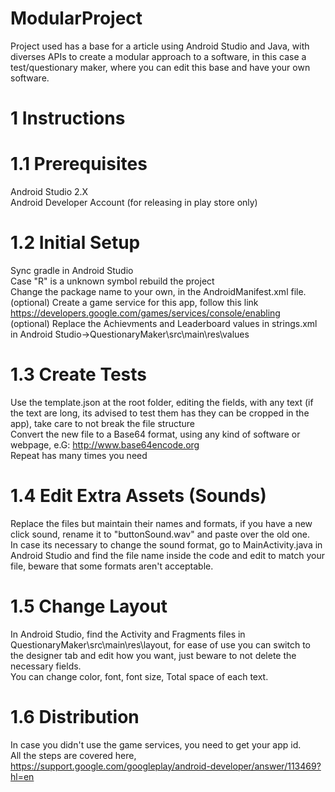 # ModularProject
Project used has a base for a article using Android Studio and Java, with diverses APIs to create a modular approach to a software, in this case a test/questionary maker, where you can edit this base and have your own software.

# 1 Instructions

# 1.1 Prerequisites

Android Studio 2.X  
Android Developer Account (for releasing in play store only)

# 1.2 Initial Setup

Sync gradle in Android Studio  
Case "R" is a unknown symbol rebuild the project  
Change the package name to your own, in the AndroidManifest.xml file.  
(optional) Create a game service for this app, follow this link https://developers.google.com/games/services/console/enabling  
(optional) Replace the Achievments and Leaderboard values in strings.xml in Android Studio->QuestionaryMaker\src\main\res\values  


# 1.3 Create Tests

Use the template.json at the root folder, editing the fields, with any text (if the text are long, its advised to test them has they can be cropped in the app), take care to not break the file structure  
Convert the new file to a Base64 format, using any kind of software or webpage, e.G: http://www.base64encode.org  
Repeat has many times you need

# 1.4 Edit Extra Assets (Sounds)

Replace the files but maintain their names and formats, if you have a new click sound, rename it to "buttonSound.wav" and paste over the old one.  
In case its necessary to change the sound format, go to MainActivity.java in Android Studio and find the file name inside the code and edit to match your file, beware that some formats aren't acceptable.  

# 1.5 Change Layout 

In Android Studio, find the Activity and Fragments files in QuestionaryMaker\src\main\res\layout, for ease of use you can switch to the designer tab and edit how you want, just beware to not delete the necessary fields.  
You can change color, font, font size, Total space of each text.

# 1.6 Distribution

In case you didn't use the game services, you need to get your app id.  
All the steps are covered here, https://support.google.com/googleplay/android-developer/answer/113469?hl=en



